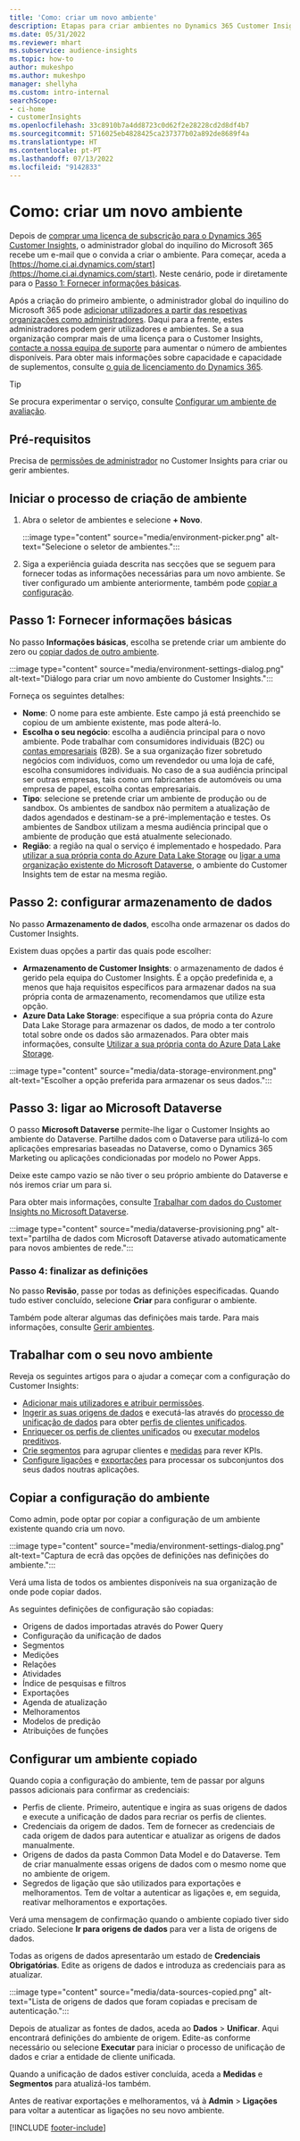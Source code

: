 ```yaml
---
title: 'Como: criar um novo ambiente'
description: Etapas para criar ambientes no Dynamics 365 Customer Insights.
ms.date: 05/31/2022
ms.reviewer: mhart
ms.subservice: audience-insights
ms.topic: how-to
author: mukeshpo
ms.author: mukeshpo
manager: shellyha
ms.custom: intro-internal
searchScope:
- ci-home
- customerInsights
ms.openlocfilehash: 33c8910b7a4dd8723c0d62f2e28228cd2d8df4b7
ms.sourcegitcommit: 5716025eb4828425ca237377b02a892de8689f4a
ms.translationtype: HT
ms.contentlocale: pt-PT
ms.lasthandoff: 07/13/2022
ms.locfileid: "9142833"
---
```

# <a name="how-to-create-a-new-environment"></a>Como: criar um novo ambiente

Depois de [comprar uma licença de subscrição para o Dynamics 365 Customer Insights](paid-license.md), o administrador global do inquilino do Microsoft 365 recebe um e-mail que o convida a criar o ambiente. Para começar, aceda a [https://home.ci.ai.dynamics.com/start](https://home.ci.ai.dynamics.com/start). Neste cenário, pode ir diretamente para o [Passo 1: Fornecer informações básicas](#step-1-provide-basic-information).

Após a criação do primeiro ambiente, o administrador global do inquilino do Microsoft 365 pode [adicionar utilizadores a partir das respetivas organizações como administradores](permissions.md). Daqui para a frente, estes administradores podem gerir utilizadores e ambientes. Se a sua organização comprar mais de uma licença para o Customer Insights, [contacte a nossa equipa de suporte](https://go.microsoft.com/fwlink/?linkid=2079641) para aumentar o número de ambientes disponíveis. Para obter mais informações sobre capacidade e capacidade de suplementos, consulte [o guia de licenciamento do Dynamics 365](https://go.microsoft.com/fwlink/?LinkId=866544).

> [!TIP]
> Se procura experimentar o serviço, consulte [Configurar um ambiente de avaliação](trial-signup.md).

## <a name="prerequisites"></a>Pré-requisitos

Precisa de [permissões de administrador](permissions.md) no Customer Insights para criar ou gerir ambientes.

## <a name="start-the-environment-creation-process"></a>Iniciar o processo de criação de ambiente

1. Abra o seletor de ambientes e selecione **+ Novo**.
  
   :::image type="content" source="media/environment-picker.png" alt-text="Selecione o seletor de ambientes.":::

1. Siga a experiência guiada descrita nas secções que se seguem para fornecer todas as informações necessárias para um novo ambiente. Se tiver configurado um ambiente anteriormente, também pode [copiar a configuração](#copy-the-environment-configuration).

## <a name="step-1-provide-basic-information"></a>Passo 1: Fornecer informações básicas

No passo **Informações básicas**, escolha se pretende criar um ambiente do zero ou [copiar dados de outro ambiente](#copy-the-environment-configuration).

   :::image type="content" source="media/environment-settings-dialog.png" alt-text="Diálogo para criar um novo ambiente do Customer Insights.":::

Forneça os seguintes detalhes:

- **Nome**: O nome para este ambiente. Este campo já está preenchido se copiou de um ambiente existente, mas pode alterá-lo.
- **Escolha o seu negócio**: escolha a audiência principal para o novo ambiente. Pode trabalhar com consumidores individuais (B2C) ou [contas empresariais](work-with-business-accounts.md) (B2B). Se a sua organização fizer sobretudo negócios com indivíduos, como um revendedor ou uma loja de café, escolha consumidores individuais. No caso de a sua audiência principal ser outras empresas, tais como um fabricantes de automóveis ou uma empresa de papel, escolha contas empresariais.
- **Tipo**: selecione se pretende criar um ambiente de produção ou de sandbox. Os ambientes de sandbox não permitem a atualização de dados agendados e destinam-se a pré-implementação e testes. Os ambientes de Sandbox utilizam a mesma audiência principal que o ambiente de produção que está atualmente selecionado.
- **Região**: a região na qual o serviço é implementado e hospedado. Para [utilizar a sua própria conta do Azure Data Lake Storage](own-data-lake-storage.md) ou [ligar a uma organização existente do Microsoft Dataverse](customer-insights-dataverse.md), o ambiente do Customer Insights tem de estar na mesma região.

## <a name="step-2-configure-data-storage"></a>Passo 2: configurar armazenamento de dados

No passo **Armazenamento de dados**, escolha onde armazenar os dados do Customer Insights.

Existem duas opções a partir das quais pode escolher:

- **Armazenamento de Customer Insights**: o armazenamento de dados é gerido pela equipa do Customer Insights. É a opção predefinida e, a menos que haja requisitos específicos para armazenar dados na sua própria conta de armazenamento, recomendamos que utilize esta opção.
- **Azure Data Lake Storage**: especifique a sua própria conta do Azure Data Lake Storage para armazenar os dados, de modo a ter controlo total sobre onde os dados são armazenados. Para obter mais informações, consulte [Utilizar a sua própria conta do Azure Data Lake Storage](own-data-lake-storage.md).

:::image type="content" source="media/data-storage-environment.png" alt-text="Escolher a opção preferida para armazenar os seus dados.":::

## <a name="step-3-connect-to-microsoft-dataverse"></a>Passo 3: ligar ao Microsoft Dataverse

O passo **Microsoft Dataverse** permite-lhe ligar o Customer Insights ao ambiente do Dataverse. Partilhe dados com o Dataverse para utilizá-lo com aplicações empresarias baseadas no Dataverse, como o Dynamics 365 Marketing ou aplicações condicionadas por modelo no Power Apps.

Deixe este campo vazio se não tiver o seu próprio ambiente do Dataverse e nós iremos criar um para si.

Para obter mais informações, consulte [Trabalhar com dados do Customer Insights no Microsoft Dataverse](customer-insights-dataverse.md).

:::image type="content" source="media/dataverse-provisioning.png" alt-text="partilha de dados com Microsoft Dataverse ativado automaticamente para novos ambientes de rede.":::

### <a name="step-4-finalize-the-settings"></a>Passo 4: finalizar as definições

No passo **Revisão**, passe por todas as definições especificadas. Quando tudo estiver concluído, selecione **Criar** para configurar o ambiente.

Também pode alterar algumas das definições mais tarde. Para mais informações, consulte [Gerir ambientes](manage-environments.md).

## <a name="work-with-your-new-environment"></a>Trabalhar com o seu novo ambiente

Reveja os seguintes artigos para o ajudar a começar com a configuração do Customer Insights:

- [Adicionar mais utilizadores e atribuir permissões](permissions.md).
- [Ingerir as suas origens de dados](data-sources.md) e executá-las através do [processo de unificação de dados](data-unification.md) para obter [perfis de clientes unificados](customer-profiles.md).
- [Enriquecer os perfis de clientes unificados](enrichment-hub.md) ou [executar modelos preditivos](predictions-overview.md).
- [Crie segmentos](segments.md) para agrupar clientes e [medidas](measures.md) para rever KPIs.
- [Configure ligações](connections.md) e [exportações](export-destinations.md) para processar os subconjuntos dos seus dados noutras aplicações.

## <a name="copy-the-environment-configuration"></a>Copiar a configuração do ambiente

Como admin, pode optar por copiar a configuração de um ambiente existente quando cria um novo.

:::image type="content" source="media/environment-settings-dialog.png" alt-text="Captura de ecrã das opções de definições nas definições do ambiente.":::

Verá uma lista de todos os ambientes disponíveis na sua organização de onde pode copiar dados.

As seguintes definições de configuração são copiadas:

- Origens de dados importadas através do Power Query
- Configuração da unificação de dados
- Segmentos
- Medições
- Relações
- Atividades
- Índice de pesquisas e filtros
- Exportações
- Agenda de atualização
- Melhoramentos
- Modelos de predição
- Atribuições de funções

## <a name="set-up-a-copied-environment"></a>Configurar um ambiente copiado

Quando copia a configuração do ambiente, tem de passar por alguns passos adicionais para confirmar as credenciais:

- Perfis de cliente. Primeiro, autentique e ingira as suas origens de dados e execute a unificação de dados para recriar os perfis de clientes.
- Credenciais da origem de dados. Tem de fornecer as credenciais de cada origem de dados para autenticar e atualizar as origens de dados manualmente.
- Origens de dados da pasta Common Data Model e do Dataverse. Tem de criar manualmente essas origens de dados com o mesmo nome que no ambiente de origem.
- Segredos de ligação que são utilizados para exportações e melhoramentos. Tem de voltar a autenticar as ligações e, em seguida, reativar melhoramentos e exportações.

Verá uma mensagem de confirmação quando o ambiente copiado tiver sido criado. Selecione **Ir para origens de dados** para ver a lista de origens de dados.

Todas as origens de dados apresentarão um estado de **Credenciais Obrigatórias**. Edite as origens de dados e introduza as credenciais para as atualizar.

:::image type="content" source="media/data-sources-copied.png" alt-text="Lista de origens de dados que foram copiadas e precisam de autenticação.":::

Depois de atualizar as fontes de dados, aceda ao **Dados** > **Unificar**. Aqui encontrará definições do ambiente de origem. Edite-as conforme necessário ou selecione **Executar** para iniciar o processo de unificação de dados e criar a entidade de cliente unificada.

Quando a unificação de dados estiver concluída, aceda a **Medidas** e **Segmentos** para atualizá-los também.

Antes de reativar exportações e melhoramentos, vá à **Admin** > **Ligações** para voltar a autenticar as ligações no seu novo ambiente.

[!INCLUDE [footer-include](includes/footer-banner.md)]
